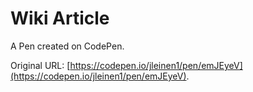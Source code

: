 # Wiki Article

A Pen created on CodePen.

Original URL: [https://codepen.io/jleinen1/pen/emJEyeV](https://codepen.io/jleinen1/pen/emJEyeV).

